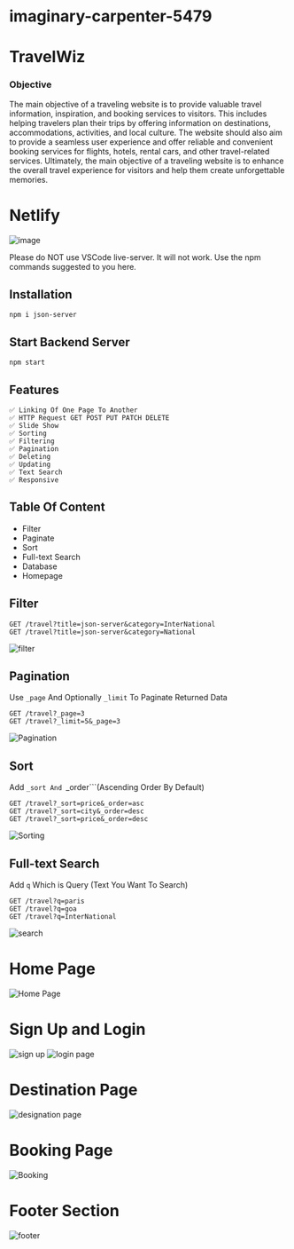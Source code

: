 # imaginary-carpenter-5479
# TravelWiz 
### Objective

The main objective of a traveling website is to provide valuable travel information, inspiration, and booking services to visitors. This includes helping travelers plan their trips by offering information on destinations, accommodations, activities, and local culture. The website should also aim to provide a seamless user experience and offer reliable and convenient booking services for flights, hotels, rental cars, and other travel-related services. Ultimately, the main objective of a traveling website is to enhance the overall travel experience for visitors and help them create unforgettable memories.

# Netlify
![image](https://github.com/ParmeshwarMurmu/imaginary-carpenter-5479/assets/121368970/9f0891a4-16b8-4669-9f77-b070fcd0859c)

Please do NOT use VSCode live-server. It will not work. Use the npm commands suggested to you here.

## Installation
```
npm i json-server
```

## Start Backend Server
```
npm start
```

## Features
```
✅ Linking Of One Page To Another
✅ HTTP Request GET POST PUT PATCH DELETE
✅ Slide Show 
✅ Sorting
✅ Filtering
✅ Pagination
✅ Deleting
✅ Updating
✅ Text Search
✅ Responsive
```

## Table Of Content
- Filter
- Paginate
- Sort
- Full-text Search
- Database
- Homepage

## Filter
```
GET /travel?title=json-server&category=InterNational
GET /travel?title=json-server&category=National

```
![filter](https://user-images.githubusercontent.com/121368970/236733570-6710a31d-671e-4e9b-9f7f-99e271b11802.png)


## Pagination
Use ```_page``` And Optionally ```_limit``` To Paginate Returned Data
```
GET /travel?_page=3
GET /travel?_limit=5&_page=3
```

![Pagination](https://user-images.githubusercontent.com/121368970/236737298-1748005d-2c41-4712-9222-bfe61bbc8b4a.png)



## Sort
Add ```_sort And ```_order```(Ascending Order By Default)

```
GET /travel?_sort=price&_order=asc
GET /travel?_sort=city&_order=desc
GET /travel?_sort=price&_order=desc
```

![Sorting](https://user-images.githubusercontent.com/121368970/236696358-5ebb1a80-a9ec-4970-aa7e-f60879be79fd.png)


## Full-text Search
Add ```q``` Which is Query (Text You Want To Search)
```
GET /travel?q=paris
GET /travel?q=goa
GET /travel?q=InterNational
```
![search](https://user-images.githubusercontent.com/121368970/236736770-2561e66d-737a-45c0-baf4-134abe65e8d5.png)


# Home Page
![Home Page](https://user-images.githubusercontent.com/121368970/236737986-e27cfe27-1294-433f-973d-de8d3c217053.png)

# Sign Up and Login
![sign up](https://user-images.githubusercontent.com/121368970/236738769-e28ebf0e-3394-44a2-a13d-20614f3ee36d.png)
![login page](https://user-images.githubusercontent.com/121368970/236738809-5a022269-fde5-4249-9145-74e88c75c4db.png)


# Destination Page
![designation page](https://user-images.githubusercontent.com/121368970/236739322-e25a55a4-61aa-4780-9588-a6be9aaf79ac.png)


# Booking Page
![Booking](https://github.com/ParmeshwarMurmu/imaginary-carpenter-5479/assets/121368970/147f2b05-c9dc-4182-8406-298d687e5f25)


# Footer Section
![footer](https://github.com/ParmeshwarMurmu/imaginary-carpenter-5479/assets/121368970/4e5f5705-61a4-4b2d-b8a4-171925a7634f)


